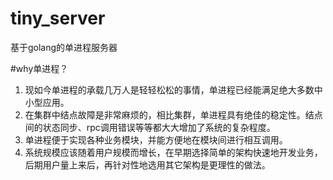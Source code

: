 # tiny_server
基于golang的单进程服务器

#why单进程？
1. 现如今单进程的承载几万人是轻轻松松的事情，单进程已经能满足绝大多数中小型应用。
2. 在集群中结点故障是非常麻烦的，相比集群，单进程具有绝佳的稳定性。结点间的状态同步、rpc调用错误等等都大大增加了系统的复杂程度。
3. 单进程便于实现各种业务模块，并能方便地在模块间进行相互调用。
4. 系统规模应该随着用户规模而增长，在早期选择简单的架构快速地开发业务，后期用户量上来后，再针对性地选用其它架构是更理性的做法。
